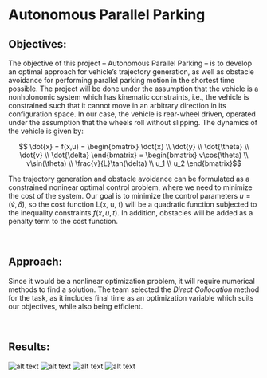  # Autonomous Parallel Parking

## Objectives:
The objective of this project – Autonomous Parallel Parking – is to develop an optimal
approach for vehicle’s trajectory generation, as well as obstacle avoidance for performing
parallel parking motion in the shortest time possible.
The project will be done under the assumption that the vehicle is a nonholonomic system
which has kinematic constraints, i.e., the vehicle is constrained such that it cannot move in
an arbitrary direction in its configuration space. In our case, the vehicle is rear-wheel driven,
operated under the assumption that the wheels roll without slipping.
The dynamics of the vehicle is given by:

```math
    \dot{x} = f(x,u) = 
    \begin{bmatrix}
        \dot{x} \\
        \dot{y} \\
        \dot{\theta} \\
        \dot{v} \\
        \dot{\delta}
    \end{bmatrix} = 
    \begin{bmatrix}
        v\cos(\theta) \\
        v\sin(\theta) \\
        \frac{v}{L}\tan(\delta) \\
        u_1 \\
        u_2
    \end{bmatrix}
```

The trajectory generation and obstacle avoidance can be formulated as a constrained noninear optimal control problem, where we need to minimize the cost of the system. Our goal is to minimize the control parameters $u = (\dot{v}, \dot{\delta})$, so the cost function L(x, u, t) will be a quadratic function subjected to the inequality constraints $f(x, u, t)$. In addition, obstacles will be added as a penalty term to the cost function. 

&nbsp;
## Approach:
Since it would be a nonlinear optimization problem, it will require numerical methods to find a solution. The team selected the *Direct Collocation*
method for the task, as it includes final time as an optimization variable which suits our objectives, while also being efficient.


&nbsp;
<!-- ## Environmental Setup:
 -->


## Results:


![alt text](https://github.com/JuoTungChen/Autonomous_parallel_parking/blob/master/result_plots/ParlingSlot_4.gif)
![alt text](https://github.com/JuoTungChen/Autonomous_parallel_parking/blob/master/result_plots/ParlingSlot_5.gif)
![alt text](https://github.com/JuoTungChen/Autonomous_parallel_parking/blob/master/result_plots/ParlingSlot_6.gif)
![alt text](https://github.com/JuoTungChen/Autonomous_parallel_parking/blob/master/result_plots/ParlingSlot_7.gif)





